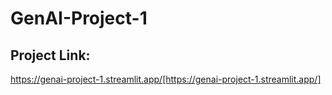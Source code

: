# GenAI-Project-1

## Project Link:
https://genai-project-1.streamlit.app/[https://genai-project-1.streamlit.app/]

